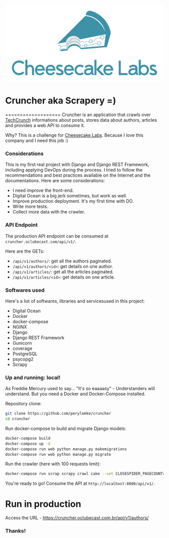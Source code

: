 ![Cheesecake](img/logoCKL.png)

# Cruncher aka Scrapery =)
===================
Cruncher is an application that crawls over [TechCrunch](https://techcrunch.com) informations about posts, stores data about authors, articles and provides a web API to consume it.

Why? This is a challenge for [Cheesecake Labs](https://ckl.io). Because I love this company and I need this job :)

### Considerations
This is my first real project with Django and Django REST Framework, including applying DevOps during the process. I tried to follow the recommendations and best practices available on the Internet and the documentations. Here are some considerations:

- I need improve the front-end.
- Digital Ocean is a big jerk sometimes, but work as well.
- Improve production deployment. It's my first time with DO.
- Write more tests.
- Collect more data with the crawler.

### API Endpoint
The production API endpoint can be consumed at `cruncher.oclubecast.com/api/v1/`.

Here are the GETs:
- `/api/v1/authors/`: get all the authors paginated.
- `/api/v1/authors/<id>`: get details on one author.
- `/api/v1/articles/`: get all the articles paginated.
- `/api/v1/articles/<id>`: get details on one article.

### Softwares used
Here's a list of softwares, libraries and servicesused in this project:
- Digital Ocean
- Docker
- docker-compose
- NGINX
- Django
- Django REST Framework
- Gunicorn
- coverage
- PostgreSQL
- psycopg2
- Scrapy

### Up and running: local!
As Freddie Mercury used to say... "It's so eaaaasy" - Understanders will understand. But you need a Docker and Docker-Compose installed.

Repository clone:
```bash
git clone https://github.com/perylemke/cruncher
cd cruncher
```
Run docker-compose to build and migrate Django models:
```bash
docker-compose build
docker-compose up -d
docker-compose run web python manage.py makemigrations
docker-compose run web python manage.py migrate
```
Run the crawler (here with 100 requests limit):
```bash
docker-compose run scrap scrapy crawl cake --set CLOSESPIDER_PAGECOUNT=100
```
You're ready to go! Consume the API at `http://localhost:8000/api/v1/`.

# Run in production

Access the URL - https://cruncher.oclubecast.com.br/api/v1/authors/

### Thanks!
